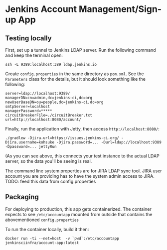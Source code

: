 # Jenkins Account Management/Sign-up App

## Testing locally

First, set up a tunnel to Jenkins LDAP server. Run the following command and
keep the terminal open:

    ssh -L 9389:localhost:389 ldap.jenkins.io

Create `config.properties` in the same directory as `pom.xml`. See the
`Parameters` class for the details, but it should look something like the
following:

    server=ldap://localhost:9389/
    managerDN=cn=admin,dc=jenkins-ci,dc=org
    newUserBaseDN=ou=people,dc=jenkins-ci,dc=org
    smtpServer=localhost
    managerPassword=*****
    circuitBreakerFile=./circuitBreaker.txt
    url=http://localhost:8080/account/

Finally, run the application with Jetty, then access `http://localhost:8080/`:

    ./gradlew -Djira.url=https://issues.jenkins-ci.org/ -Djira.username=kohsuke -Djira.password=... -Durl=ldap://localhost:9389 -Dpassword=... jettyRun

(As you can see above, this connects your test instance to the actual LDAP
server, so the data you'll be seeing is real.

The command line system properties are for JIRA LDAP sync tool. JIRA user account you are providing has to have the system admin access to JIRA.
TODO: feed this data from config.properties


## Packaging

For deploying to production, this app gets containerized. The container expects
to see `/etc/accountapp` mounted from outside that contains the abovementioned
`config.properties`


To run the container locally, build it then:

    docker run -ti --net=host  -v `pwd`:/etc/accountapp jenkinsciinfra/account-app:latest
